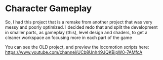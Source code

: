 # Character Gameplay

So, I had this project that is a remake from another project that was very messy and poorly optimized.
I decided redo that and split the development in smaller parts, as gameplay (this), level design and shaders, to 
get a cleaner workspace an focusing more in each part of the game

You can see the OLD project, and preview the locomotion scripts here: https://www.youtube.com/channel/UCb8Unh49JQKBipW0-7AMfcA
